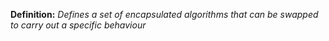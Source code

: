 **Definition:** 
_Defines a set of encapsulated algorithms that can be swapped to carry out a specific behaviour_

